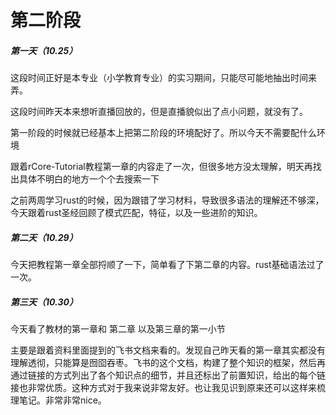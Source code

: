 # 第二阶段

##### 第一天（10.25）

这段时间正好是本专业（小学教育专业）的实习期间，只能尽可能地抽出时间来弄。

这段时间昨天本来想听直播回放的，但是直播貌似出了点小问题，就没有了。

第一阶段的时候就已经基本上把第二阶段的环境配好了。所以今天不需要配什么环境

跟着rCore-Tutorial教程第一章的内容走了一次，但很多地方没太理解，明天再找出具体不明白的地方一个个去搜索一下

之前两周学习rust的时候，因为跟错了学习材料，导致很多语法的理解还不够深，今天跟着rust圣经回顾了模式匹配，特征，以及一些进阶的知识。

##### 第二天（10.29）

今天把教程第一章全部捋顺了一下，简单看了下第二章的内容。rust基础语法过了一次。

##### 第三天（10.30）

今天看了教材的第一章和 第二章 以及第三章的第一小节

主要是跟着资料里面提到的飞书文档来看的。发现自己昨天看的第一章其实都没有理解透彻，只能算是囫囵吞枣。飞书的这个文档，构建了整个知识的框架，然后再通过链接的方式列出了各个知识点的细节，并且还标出了前置知识，给出的每个链接也非常优质。这种方式对于我来说非常友好。也让我见识到原来还可以这样来梳理笔记。非常非常nice。
